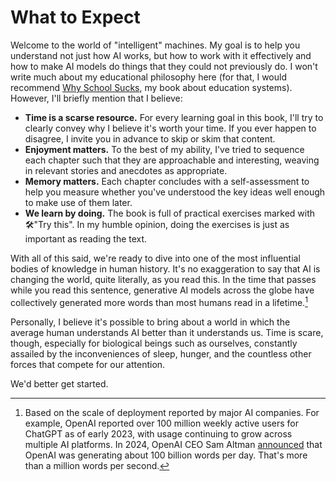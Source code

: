 # What to Expect

Welcome to the world of "intelligent" machines.  My goal is to help you understand not just how AI works, but how to work with it effectively and how to make AI models do things that they could not previously do.  I won't write much about my educational philosophy here (for that, I would recommend [Why School Sucks](/#/textbook/education_systems), my book about education systems).  However, I'll briefly mention that I believe:

* **Time is a scarse resource.**  For every learning goal in this book, I'll try to clearly convey why I believe it's worth your time.  If you ever happen to disagree, I invite you in advance to skip or skim that content.
* **Enjoyment matters.**  To the best of my ability, I've tried to sequence each chapter such that they are approachable and interesting, weaving in relevant stories and anecdotes as appropriate.
* **Memory matters.**  Each chapter concludes with a self-assessment to help you measure whether you've understood the key ideas well enough to make use of them later.
* **We learn by doing.**  The book is full of practical exercises marked with 🛠️"Try this".   In my humble opinion, doing the exercises is just as important as reading the text. 

With all of this said, we're ready to dive into one of the most influential bodies of knowledge in human history.  It's no exaggeration to say that AI is changing the world, quite literally, as you read this.  In the time that passes while you read this sentence, generative AI models across the globe have collectively generated more words than most humans read in a lifetime.[^1]

Personally, I believe it's possible to bring about a world in which the average human understands AI better than it understands us.  Time is scare, though, especially for biological beings such as ourselves, constantly assailed by the inconveniences of sleep, hunger, and the countless other forces that compete for our attention.

We'd better get started.

[^1]: Based on the scale of deployment reported by major AI companies. For example, OpenAI reported over 100 million weekly active users for ChatGPT as of early 2023, with usage continuing to grow across multiple AI platforms.  In 2024, OpenAI CEO Sam Altman [announced](https://x.com/sama/status/1756089361609981993?lang=en) that OpenAI was generating about 100 billion words per day.  That's more than a million words per second. 